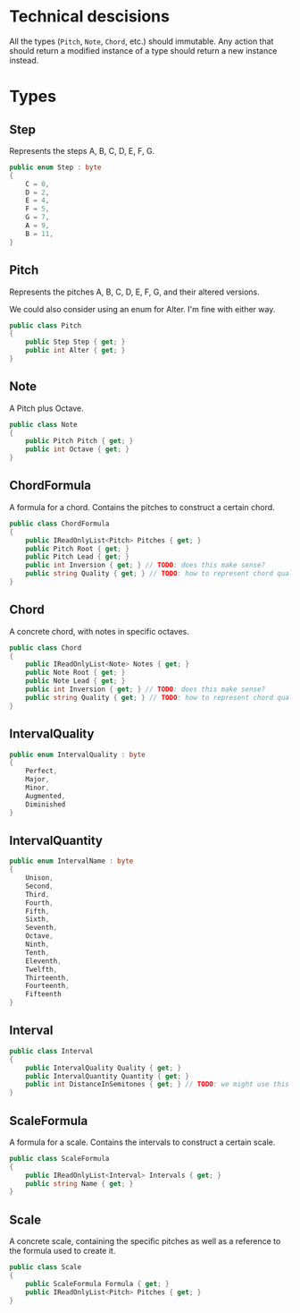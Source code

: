 # Technical descisions

All the types (`Pitch`, `Note`, `Chord`, etc.) should immutable. Any action that should return a modified instance of a type should return a new instance instead.

# Types

## Step

Represents the steps A, B, C, D, E, F, G.

```csharp
public enum Step : byte
{
    C = 0,
    D = 2,
    E = 4,
    F = 5,
    G = 7,
    A = 9,
    B = 11,
}
```

## Pitch

Represents the pitches A, B, C, D, E, F, G, and their altered versions.

We could also consider using an enum for Alter. I'm fine with either way.

```csharp
public class Pitch
{
    public Step Step { get; }
    public int Alter { get; }
}
```

## Note

A Pitch plus Octave.

```csharp
public class Note
{
    public Pitch Pitch { get; }
    public int Octave { get; }
}
```

## ChordFormula

A formula for a chord. Contains the pitches to construct a certain chord.

```csharp
public class ChordFormula
{
    public IReadOnlyList<Pitch> Pitches { get; }
    public Pitch Root { get; }
    public Pitch Lead { get; }
    public int Inversion { get; } // TODO: does this make sense?
    public string Quality { get; } // TODO: how to represent chord quality?
}
```

## Chord

A concrete chord, with notes in specific octaves.

```csharp
public class Chord
{
    public IReadOnlyList<Note> Notes { get; }
    public Note Root { get; }
    public Note Lead { get; }
    public int Inversion { get; } // TODO: does this make sense?
    public string Quality { get; } // TODO: how to represent chord quality?
}
```

## IntervalQuality

```csharp
public enum IntervalQuality : byte
{
    Perfect,
    Major,
    Minor,
    Augmented,
    Diminished
}
```

## IntervalQuantity

```csharp
public enum IntervalName : byte
{
    Unison,
    Second,
    Third,
    Fourth,
    Fifth,
    Sixth,
    Seventh,
    Octave,
    Ninth,
    Tenth,
    Eleventh,
    Twelfth,
    Thirteenth,
    Fourteenth,
    Fifteenth
}
```

## Interval

```csharp
public class Interval
{
    public IntervalQuality Quality { get; }
    public IntervalQuantity Quantity { get; }
    public int DistanceInSemitones { get; } // TODO: we might use this when transposing notes or chords
}
```

## ScaleFormula

A formula for a scale. Contains the intervals to construct a certain scale.

```csharp
public class ScaleFormula
{
    public IReadOnlyList<Interval> Intervals { get; }
    public string Name { get; }
}
```

## Scale

A concrete scale, containing the specific pitches as well as a reference to the formula used to create it.

```csharp
public class Scale
{
    public ScaleFormula Formula { get; }
    public IReadOnlyList<Pitch> Pitches { get; }
}
```

